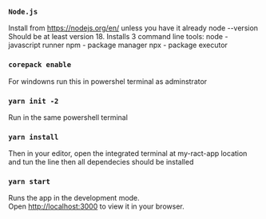 ### `Node.js` 
Install from https://nodejs.org/en/ unless you have it already node --version Should be at least version 18. Installs 3 command line tools: node - javascript runner npm - package manager npx - package executor

### `corepack enable`
For windowns run this in powershel terminal as adminstrator

### `yarn init -2`
Run in the same powershell terminal

### `yarn install`
Then in your editor, open the integrated terminal at my-ract-app location and tun the line then all dependecies should be installed

### `yarn start`
Runs the app in the development mode.\
Open [http://localhost:3000](http://localhost:3000) to view it in your browser.
